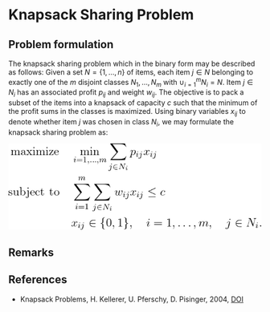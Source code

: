 # Knapsack Sharing Problem

## Problem formulation

The knapsack sharing problem which in the binary form may
be described as follows: Given a set $N = \lbrace 1, \ldots , n \rbrace$ of items, each item $j \in N$
belonging to exactly one of the $m$ disjoint classes $N_1, \ldots , N_m$ with $\cup_{i=1}^m N_i = N$. Item
$j \in N_i$ has an associated profit $p_{ij}$ and weight $w_{ij}$. The objective is to pack a subset
of the items into a knapsack of capacity $c$ such that the minimum of the profit sums
in the classes is maximized. Using binary variables $x_{ij}$ to denote whether item $j$ was
chosen in class $N_i$, we may formulate the knapsack sharing problem as:


![Mathematical formulation](./problem.png)





## Remarks






## References
- Knapsack Problems, H. Kellerer, U. Pferschy, D. Pisinger, 2004, [DOI](https://doi.org/10.1007/978-3-540-24777-7)





